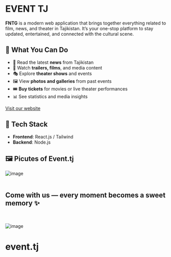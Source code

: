 # EVENT TJ

**FNTG** is a modern web application that brings together everything related to film, news, and theater in Tajikistan. It’s your one-stop platform to stay updated, entertained, and connected with the cultural scene.

## 🌟 What You Can Do

- 📰 Read the latest **news** from Tajikistan  
- 🎥 Watch **trailers, films**, and media content  
- 🎭 Explore **theater shows** and events  
- 🖼 View **photos and galleries** from past events  
- 🎟 **Buy tickets** for movies or live theater performances  
- 📊 See statistics and media insights

[Visit our website](https://event-tj.vercel.app/)

## 🔧 Tech Stack

- **Frontend**: React.js / Tailwind 
- **Backend**: Node.js
  
## 🖼️ Picutes of Event.tj
![image](https://github.com/user-attachments/assets/0d121d6b-b16d-4129-8aef-50d309b58c16)
<br><br>
## **Come with us — every moment becomes a sweet memory ✨**
<br><br>
![image](https://github.com/user-attachments/assets/64c2e4db-d66f-404a-b997-6c329af0ac45)


# event.tj
